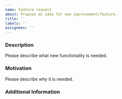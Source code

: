 ```yaml
---
name: Feature request
about: Propose an idea for new improvement/feature.
title: ''
labels: ''
assignees: ''
---
```


### Description

Please describe what new functionality is needed.

### Motivation

Please describe why it is needed.

### Additional Information
